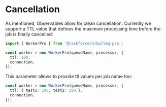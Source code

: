 # Cancellation

As mentioned, Observables allow for clean cancellation. Currently we support a TTL value that defines the maximum processing time before the job is finally cancelled:

```typescript
import { WorkerPro } from '@taskforcesh/bullmq-pro';

const worker = new WorkerPro(queueName, processor, {
  ttl: 100,
  connection,
});
```

This parameter allows to provide ttl values per job name too:

```typescript
const worker = new WorkerPro(queueName, processor, {
  ttl: { test1: 100, test2: 200 },
  connection,
});
```

